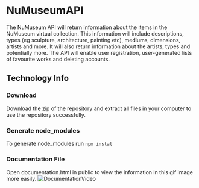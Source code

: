 # NuMuseumAPI

The NuMuseum API will return information about the items in the NuMuseum virtual collection. This information will include descriptions, types (eg sculpture, architecture, painting etc), mediums, dimensions, artists and more. It will also return information about the artists, types and potentially more. The API will enable user registration, user-generated lists of favourite works and deleting accounts.

## Technology Info

### Download

Download the zip of the repository and extract all files in your computer to use the repository successfully.

### Generate node_modules

To generate node_modules run `npm instal`

### Documentation File

Open documentation.html in public to view the information in this gif image more easily.
![DocumentationVideo](https://user-images.githubusercontent.com/123141973/220024610-b09c9f24-fd34-4f3e-8e22-1873edc6651e.gif)

